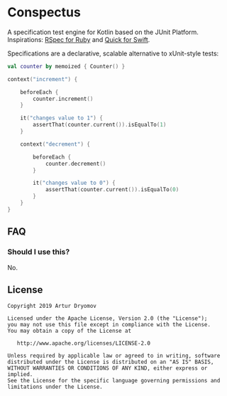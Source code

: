 # Conspectus

A specification test engine for Kotlin based on the JUnit Platform.
Inspirations: [RSpec for Ruby](https://en.wikipedia.org/wiki/RSpec) and [Quick for Swift](https://github.com/Quick/Quick/).

Specifications are a declarative, scalable alternative to xUnit-style tests:

```kotlin
val counter by memoized { Counter() }

context("increment") {

    beforeEach {
        counter.increment()
    }

    it("changes value to 1") {
        assertThat(counter.current()).isEqualTo(1)
    }

    context("decrement") {

        beforeEach {
            counter.decrement()
        }

        it("changes value to 0") {
            assertThat(counter.current()).isEqualTo(0)
        }
    }
}
```

## FAQ

### Should I use this?

No.

## License

```
Copyright 2019 Artur Dryomov

Licensed under the Apache License, Version 2.0 (the "License");
you may not use this file except in compliance with the License.
You may obtain a copy of the License at

   http://www.apache.org/licenses/LICENSE-2.0

Unless required by applicable law or agreed to in writing, software
distributed under the License is distributed on an "AS IS" BASIS,
WITHOUT WARRANTIES OR CONDITIONS OF ANY KIND, either express or implied.
See the License for the specific language governing permissions and
limitations under the License.
```

